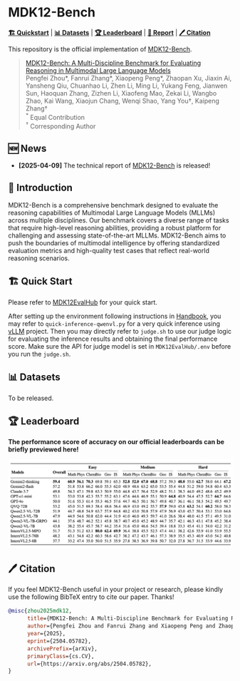 # MDK12-Bench

[**🏗️ Quickstart**](MDK12EvalHub/README.md) | [**📊 Datasets**](#-datasets) | [**🏆 Leaderboard**](#-leaderboard) | [**📝 Report**](https://arxiv.org/abs/2504.05782) | [**🖊️ Citation**](#-citation)

This repository is the official implementation of [MDK12-Bench](https://arxiv.org/abs/2504.05782).

> [MDK12-Bench: A Multi-Discipline Benchmark for Evaluating Reasoning in Multimodal Large Language Models](https://arxiv.org/abs/2504.05782)  
> Pengfei Zhou*, Fanrui Zhang*, Xiaopeng Peng*, Zhaopan Xu, Jiaxin Ai, Yansheng Qiu, Chuanhao Li, Zhen Li, Ming Li, Yukang Feng, Jianwen Sun, Haoquan Zhang, Zizhen Li, Xiaofeng Mao, Zekai Li, Wangbo Zhao, Kai Wang, Xiaojun Chang, Wenqi Shao, Yang You†, Kaipeng Zhang† <br>
> <sup>\*</sup> Equal Contribution  
> <sup>†</sup> Corresponding Author

## 🆕 News

- **[2025-04-09]** The technical report of [MDK12-Bench](https://arxiv.org/abs/2504.05782) is released!

## 📖 Introduction

MDK12-Bench is a comprehensive benchmark designed to evaluate the reasoning capabilities of Multimodal Large Language Models (MLLMs) across multiple disciplines. Our benchmark covers a diverse range of tasks that require high-level reasoning abilities, providing a robust platform for challenging and assessing state-of-the-art MLLMs. MDK12-Bench aims to push the boundaries of multimodal intelligence by offering standardized evaluation metrics and high-quality test cases that reflect real-world reasoning scenarios.

## 🏗️ Quick Start

Please refer to [MDK12EvalHub](MDK12EvalHub/README.md) for your quick start.

After setting up the environment following instructions in [Handbook](MDK12EvalHub/docs/Quickstart.md), you may refer to `quick-inference-qwenvl.py` for a very quick inference using [vLLM](https://github.com/vllm-project/vllm) project. Then you may directly refer to `judge.sh` to use our judge logic for evaluating the inference results and obtaining the final performance score. Make sure the API for judge model is set in `MDK12EvalHub/.env` before you run the `judge.sh`.

<a id="-datasets"></a>
## 📊 Datasets

To be released.

<a id="-leaderboard"></a>
## 🏆 Leaderboard

**The performance score of accuracy on our official leaderboards can be briefly previewed here!**

![MDK12-Bench Preview](MDK12EvalHub/assets/preview.png)

<a id="-citation"></a>
## 🖊️ Citation 
If you feel MDK12-Bench useful in your project or research, please kindly use the following BibTeX entry to cite our paper. Thanks!
```bibtex
@misc{zhou2025mdk12,
      title={MDK12-Bench: A Multi-Discipline Benchmark for Evaluating Reasoning in Multimodal Large Language Models}, 
      author={Pengfei Zhou and Fanrui Zhang and Xiaopeng Peng and Zhaopan Xu and Jiaxin Ai and Yansheng Qiu and Chuanhao Li and Zhen Li and Ming Li and Yukang Feng and Jianwen Sun and Haoquan Zhang and Zizhen Li and Xiaofeng Mao and Wangbo Zhao and Kai Wang and Xiaojun Chang and Wenqi Shao and Yang You and Kaipeng Zhang},
      year={2025},
      eprint={2504.05782},
      archivePrefix={arXiv},
      primaryClass={cs.CV},
      url={https://arxiv.org/abs/2504.05782}, 
}
